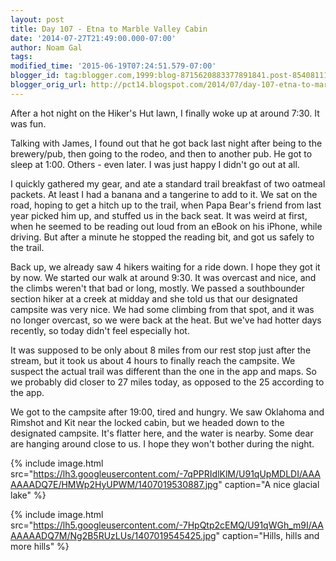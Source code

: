 ```yaml
---
layout: post
title: Day 107 - Etna to Marble Valley Cabin
date: '2014-07-27T21:49:00.000-07:00'
author: Noam Gal
tags:
modified_time: '2015-06-19T07:24:51.579-07:00'
blogger_id: tag:blogger.com,1999:blog-8715620883377891841.post-8540811191458924295
blogger_orig_url: http://pct14.blogspot.com/2014/07/day-107-etna-to-marble-valley-cabin.html
---
```


After a hot night on the Hiker's Hut lawn, I finally woke up at around 7:30. It was fun.

Talking with James, I found out that he got back last night after being to the brewery/pub, then going to the rodeo, and then to another pub. He got to sleep at 1:00. Others - even later. I was just happy I didn't go out at all.

I quickly gathered my gear, and ate a standard trail breakfast of two oatmeal packets. At least I had a banana and a tangerine to add to it. We sat on the road, hoping to get a hitch up to the trail, when Papa Bear's friend from last year picked him up, and stuffed us in the back seat. It was weird at first, when he seemed to be reading out loud from an eBook on his iPhone, while driving. But after a minute he stopped the reading bit, and got us safely to the trail.

Back up, we already saw 4 hikers waiting for a ride down. I hope they got it by now. We started our walk at around 9:30. It was overcast and nice, and the climbs weren't that bad or long, mostly. We passed a southbounder section hiker at a creek at midday and she told us that our designated campsite was very nice. We had some climbing from that spot, and it was no longer overcast, so we were back at the heat. But we've had hotter days recently, so today didn't feel especially hot.

It was supposed to be only about 8 miles from our rest stop just after the stream, but it took us about 4 hours to finally reach the campsite. We suspect the actual trail was different than the one in the app and maps. So we probably did closer to 27 miles today, as opposed to the 25 according to the app.

We got to the campsite after 19:00, tired and hungry. We saw Oklahoma and Rimshot and Kit near the locked cabin, but we headed down to the designated campsite. It's flatter here, and the water is nearby. Some dear are hanging around close to us. I hope they won't bother during the night.

{% include image.html src="https://lh3.googleusercontent.com/-7qPPRIdlKlM/U91qUpMDLDI/AAAAAAADQ7E/HMWp2HyUPWM/1407019530887.jpg" caption="A nice glacial lake" %}

{% include image.html src="https://lh5.googleusercontent.com/-7HpQtp2cEMQ/U91qWGh_m9I/AAAAAAADQ7M/Ng2B5RUzLUs/1407019545425.jpg" caption="Hills, hills and more hills" %}
